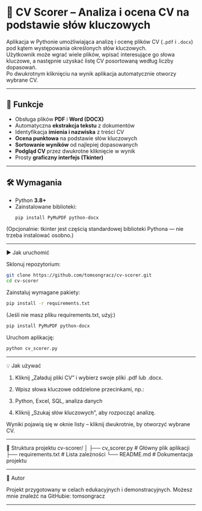 # 🧠 CV Scorer – Analiza i ocena CV na podstawie słów kluczowych

Aplikacja w Pythonie umożliwiająca analizę i ocenę plików CV (`.pdf` i `.docx`) pod kątem występowania określonych słów kluczowych.  
Użytkownik może wgrać wiele plików, wpisać interesujące go słowa kluczowe, a następnie uzyskać listę CV posortowaną według liczby dopasowań.  
Po dwukrotnym kliknięciu na wynik aplikacja automatycznie otworzy wybrane CV.

---

## 🚀 Funkcje
- Obsługa plików **PDF** i **Word (DOCX)**  
- Automatyczna **ekstrakcja tekstu** z dokumentów  
- Identyfikacja **imienia i nazwiska** z treści CV  
- **Ocena punktowa** na podstawie słów kluczowych  
- **Sortowanie wyników** od najlepiej dopasowanych  
- **Podgląd CV** przez dwukrotne kliknięcie w wynik  
- Prosty **graficzny interfejs (Tkinter)**  

---

## 🛠️ Wymagania
- Python **3.8+**
- Zainstalowane biblioteki:
  ```bash
  pip install PyMuPDF python-docx
  ```

(Opcjonalnie: tkinter jest częścią standardowej biblioteki Pythona — nie trzeba instalować osobno.)

---

▶️ Jak uruchomić

Sklonuj repozytorium:
```bash
git clone https://github.com/tomsongracz/cv-scorer.git
cd cv-scorer
```

Zainstaluj wymagane pakiety:
```bash
pip install -r requirements.txt
```

(Jeśli nie masz pliku requirements.txt, użyj:)
```bash
pip install PyMuPDF python-docx
```

Uruchom aplikację:
```bash
python cv_scorer.py
```

---

💡 Jak używać

1. Kliknij „Załaduj pliki CV” i wybierz swoje pliki .pdf lub .docx.

2. Wpisz słowa kluczowe oddzielone przecinkami, np.:

3. Python, Excel, SQL, analiza danych

4. Kliknij „Szukaj słów kluczowych”, aby rozpocząć analizę.

Wyniki pojawią się w oknie listy – kliknij dwukrotnie, by otworzyć wybrane CV.

---

📂 Struktura projektu
cv-scorer/
│
├── cv_scorer.py        # Główny plik aplikacji
├── requirements.txt     # Lista zależności
└── README.md            # Dokumentacja projektu

---

👤 Autor

Projekt przygotowany w celach edukacyjnych i demonstracyjnych.
Możesz mnie znaleźć na GitHubie: tomsongracz

---
